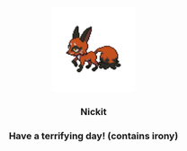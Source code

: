 <p align="center">
    <img src="https://raw.githubusercontent.com/PokeAPI/sprites/master/sprites/pokemon/827.png" width="150" height="150">
</p>
<h3 align="center"> <b>Nickit</b></h3>
<h3 align="center">Have a terrifying day! (contains irony)</h3>
